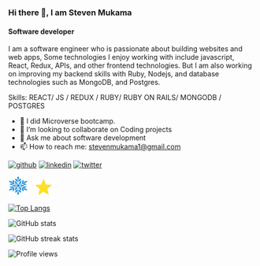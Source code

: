 ### Hi there 👋, I am Steven Mukama 
#### Software developer

I am a software engineer who is passionate about building websites and web apps, Some technologies I enjoy working with include javascript, React, Redux, APIs, and other frontend technologies. But I am also working on improving my backend skills with Ruby, Nodejs, and database technologies such as MongoDB, and Postgres.

Skills: REACT/ JS / REDUX / RUBY/ RUBY ON RAILS/ MONGODB / POSTGRES 

- 🔭 I did Microverse bootcamp. 
- 👯 I’m looking to collaborate on Coding projects 
- 💬 Ask me about software development  
- 📫 How to reach me: stevenmukama1@gmail.com 


[<img src='https://cdn.jsdelivr.net/npm/simple-icons@3.0.1/icons/github.svg' alt='github' height='40'>](https://github.com/stevenmukama)  [<img src='https://cdn.jsdelivr.net/npm/simple-icons@3.0.1/icons/linkedin.svg' alt='linkedin' height='40'>](https://www.linkedin.com/in/https://www.linkedin.com/in/steven-mukama-b83067197//)  [<img src='https://cdn.jsdelivr.net/npm/simple-icons@3.0.1/icons/twitter.svg' alt='twitter' height='40'>](https://twitter.com/mukama_steven )  

<a href='https://archiveprogram.github.com/'><img src='https://raw.githubusercontent.com/acervenky/animated-github-badges/master/assets/acbadge.gif' width='40' height='40'></a> <a href='https://stars.github.com/'><img src='https://raw.githubusercontent.com/acervenky/animated-github-badges/master/assets/starbadge.gif' width='35' height='35'></a> 

[![Top Langs](https://github-readme-stats.vercel.app/api/top-langs/?username=stevenmukama)](https://github.com/anuraghazra/github-readme-stats)

![GitHub stats](https://github-readme-stats.vercel.app/api?username=stevenmukama&show_icons=true&count_private=true)  

![GitHub streak stats](https://streak-stats.demolab.com/?user=stevenmukama)  

![Profile views](https://gpvc.arturio.dev/stevenmukama)  



